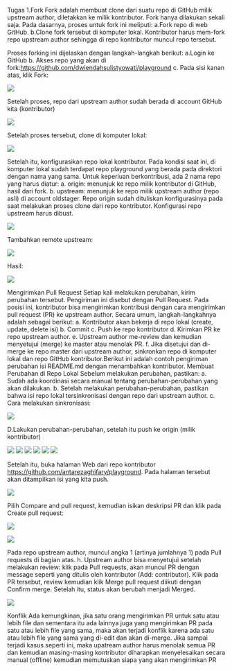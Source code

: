 Tugas
1.Fork Fork adalah membuat clone dari suatu repo di GitHub milik upstream author, diletakkan ke milik kontributor. Fork hanya dilakukan sekali saja. Pada dasarnya, proses untuk fork ini meliputi: 
a.Fork repo di web GitHub. 
b.Clone fork tersebut di komputer lokal. Kontributor harus mem-fork repo upstream author sehingga di repo kontributor muncul repo tersebut. 

Proses forking ini dijelaskan dengan langkah-langkah berikut:
a.Login ke GitHub 
b. Akses repo yang akan di fork:https://github.com/dwiendahsulistyowati/playground
c. Pada sisi kanan atas, klik Fork:

![](image/tugas/001.png)


Setelah proses, repo dari upstream author sudah berada di account GitHub kita 
(kontributor)


![](image/tugas/002.png)



Setelah proses tersebut, clone di komputer lokal:

![](image/tugas/003.png)



Setelah itu, konfigurasikan repo lokal kontributor. Pada kondisi saat ini, di komputer lokal sudah terdapat repo playground yang berada pada direktori dengan nama yang sama. Untuk keperluan berkontribusi, ada 2 nama repo yang harus diatur: 
a. origin: menunjuk ke repo milik kontributor di GitHub, hasil dari fork. 
b. upstream: menunjuk ke repo milik upstream author (repo asli) di account oldstager. 
Repo origin sudah dituliskan konfigurasinya pada saat melakukan proses clone dari repo kontributor. Konfigurasi repo upstream harus dibuat.

![](image/tugas/004.png)



Tambahkan remote upstream:

![](image/tugas/005.png)


Hasil:

![](image/tugas/006.png)




Mengirimkan Pull Request 
Setiap kali melakukan perubahan, kirim perubahan tersebut. Pengiriman ini disebut 
dengan Pull Request. Pada posisi ini, kontributor bisa mengirimkan kontribusi dengan cara 
mengirimkan pull request (PR) ke upstream author. Secara umum, langkah-langkahnya 
adalah sebagai berikut: 
a. Kontributor akan bekerja di repo lokal (create, update, delete isi) 
b. Commit 
c. Push ke repo kontributor 
d. Kirimkan PR ke repo upstream author. 
e. Upstream author me-review dan kemudian menyetujui (merge) ke master atau 
menolak PR. 
f. Jika disetujui dan di-merge ke repo master dari upstream author, sinkronkan 
repo di komputer lokal dan repo GitHub kontributor.Berikut ini adalah contoh pengiriman perubahan isi README.md dengan menambahkan 
kontributor. 
Membuat Perubahan di Repo Lokal 
Sebelum melakukan perubahan, pastikan: 
a. Sudah ada koordinasi secara manual tentang perubahan-perubahan yang akan 
dilakukan. 
b. Setelah melakukan perubahan-perubahan, pastikan bahwa isi repo lokal 
tersinkronisasi dengan repo dari upstream author. 
c. Cara melakukan sinkronisasi:

![](image/tugas/007.png)

D.Lakukan perubahan-perubahan, setelah itu push ke origin (milik kontributor)

![](image/tugas/008.png)
![](image/tugas/009.png)
![](image/tugas/010.png)
![](image/tugas/011.png)
![](image/tugas/012.png)
![](image/tugas/013.png)



Setelah itu, buka halaman Web dari repo kontributor https://github.com/antarezaghifary/playground. Pada halaman tersebut akan ditampilkan isi yang kita push. 

![](image/tugas/014.png)


Pilih Compare and pull request, kemudian isikan deskripsi PR dan klik pada 
Create pull request:

![](image/tugas/015.png)

![](image/tugas/016.png)




Pada repo upstream author, muncul angka 1 (artinya jumlahnya 1) pada Pull 
requests di bagian atas. 
h. Upstream author bisa menyetujui setelah melakukan review: klik pada Pull 
requests, akan muncul PR dengan message seperti yang ditulis oleh kontributor 
(Add: contributor). Klik pada PR tersebut, review kemudian klik Merge pull 
request diikuti dengan Confirm merge. Setelah itu, status akan berubah menjadi 
Merged. 

![](image/tugas/017.png)



Konflik 
Ada kemungkinan, jika satu orang mengirimkan PR untuk satu atau lebih file dan 
sementara itu ada lainnya juga yang mengirimkan PR pada satu atau lebih file yang sama, maka akan terjadi konflik karena ada satu atau lebih file yang sama yang di-edit dan akan di-merge. Jika sampai terjadi kasus seperti ini, maka upatream author harus menolak semua PR dan kemudian masing-masing kontributor diharapkan menyelesaikan secara manual (offline) kemudian memutuskan siapa yang akan mengirimkan PR
